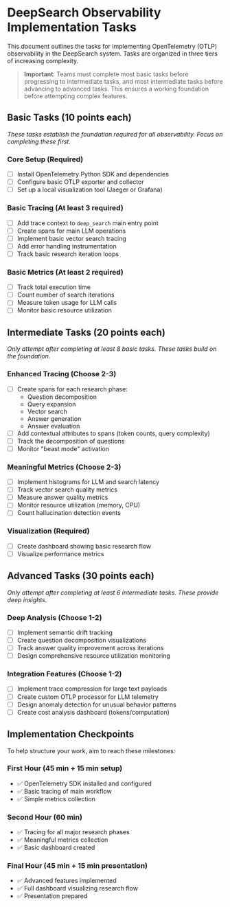 # DeepSearch Observability Implementation Tasks

This document outlines the tasks for implementing OpenTelemetry (OTLP) observability in the DeepSearch system. Tasks are organized in three tiers of increasing complexity.

> **Important**: Teams must complete most basic tasks before progressing to intermediate tasks, and most intermediate tasks before advancing to advanced tasks. This ensures a working foundation before attempting complex features.

## Basic Tasks (10 points each)
*These tasks establish the foundation required for all observability. Focus on completing these first.*

### Core Setup (Required)
- [ ] Install OpenTelemetry Python SDK and dependencies
- [ ] Configure basic OTLP exporter and collector
- [ ] Set up a local visualization tool (Jaeger or Grafana)

### Basic Tracing (At least 3 required)
- [ ] Add trace context to `deep_search` main entry point
- [ ] Create spans for main LLM operations
- [ ] Implement basic vector search tracing
- [ ] Add error handling instrumentation 
- [ ] Track basic research iteration loops

### Basic Metrics (At least 2 required)
- [ ] Track total execution time
- [ ] Count number of search iterations
- [ ] Measure token usage for LLM calls
- [ ] Monitor basic resource utilization

## Intermediate Tasks (20 points each)
*Only attempt after completing at least 8 basic tasks. These tasks build on the foundation.*

### Enhanced Tracing (Choose 2-3)
- [ ] Create spans for each research phase:
  - Question decomposition
  - Query expansion
  - Vector search
  - Answer generation
  - Answer evaluation
- [ ] Add contextual attributes to spans (token counts, query complexity)
- [ ] Track the decomposition of questions
- [ ] Monitor "beast mode" activation

### Meaningful Metrics (Choose 2-3)
- [ ] Implement histograms for LLM and search latency
- [ ] Track vector search quality metrics
- [ ] Measure answer quality metrics
- [ ] Monitor resource utilization (memory, CPU)
- [ ] Count hallucination detection events

### Visualization (Required)
- [ ] Create dashboard showing basic research flow
- [ ] Visualize performance metrics

## Advanced Tasks (30 points each)
*Only attempt after completing at least 6 intermediate tasks. These provide deep insights.*

### Deep Analysis (Choose 1-2)
- [ ] Implement semantic drift tracking
- [ ] Create question decomposition visualizations
- [ ] Track answer quality improvement across iterations
- [ ] Design comprehensive resource utilization monitoring

### Integration Features (Choose 1-2)
- [ ] Implement trace compression for large text payloads
- [ ] Create custom OTLP processor for LLM telemetry
- [ ] Design anomaly detection for unusual behavior patterns
- [ ] Create cost analysis dashboard (tokens/computation)

## Implementation Checkpoints

To help structure your work, aim to reach these milestones:

### First Hour (45 min + 15 min setup)
- ✅ OpenTelemetry SDK installed and configured
- ✅ Basic tracing of main workflow
- ✅ Simple metrics collection

### Second Hour (60 min)
- ✅ Tracing for all major research phases
- ✅ Meaningful metrics collection
- ✅ Basic dashboard created

### Final Hour (45 min + 15 min presentation)
- ✅ Advanced features implemented
- ✅ Full dashboard visualizing research flow
- ✅ Presentation prepared

 